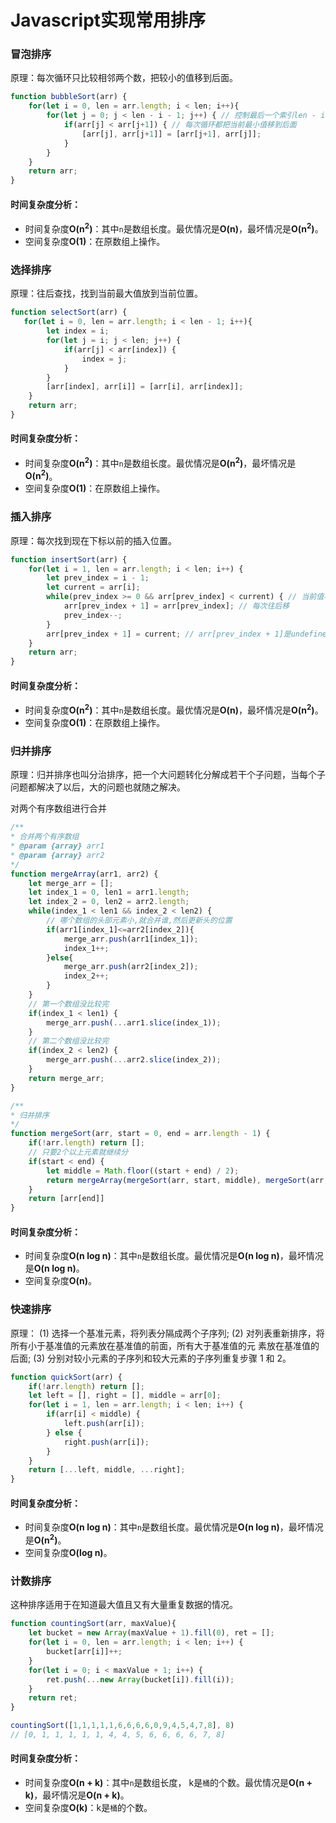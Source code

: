 # Javascript实现常用排序
### 冒泡排序
原理：每次循环只比较相邻两个数，把较小的值移到后面。
````js
function bubbleSort(arr) {
    for(let i = 0, len = arr.length; i < len; i++){
        for(let j = 0; j < len - i - 1; j++) { // 控制最后一个索引len - i - 1
            if(arr[j] < arr[j+1]) { // 每次循环都把当前最小值移到后面
                [arr[j], arr[j+1]] = [arr[j+1], arr[j]];
            }
        }
    }
    return arr;
}
````
#### 时间复杂度分析：
* 时间复杂度**O(n<sup>2</sup>)**：其中`n`是数组长度。最优情况是**O(n)**，最坏情况是**O(n<sup>2</sup>)**。
* 空间复杂度**O(1)**：在原数组上操作。

### 选择排序
原理：往后查找，找到当前最大值放到当前位置。
````js
function selectSort(arr) {
   for(let i = 0, len = arr.length; i < len - 1; i++){
        let index = i;
        for(let j = i; j < len; j++) {
            if(arr[j] < arr[index]) {
                index = j;
            }
        }
        [arr[index], arr[i]] = [arr[i], arr[index]];
    }
    return arr;
}
````
#### 时间复杂度分析：
* 时间复杂度**O(n<sup>2</sup>)**：其中`n`是数组长度。最优情况是**O(n<sup>2</sup>)**，最坏情况是**O(n<sup>2</sup>)**。
* 空间复杂度**O(1)**：在原数组上操作。

### 插入排序
原理：每次找到现在下标以前的插入位置。
````js
function insertSort(arr) {
    for(let i = 1, len = arr.length; i < len; i++) {
        let prev_index = i - 1;
        let current = arr[i];
        while(prev_index >= 0 && arr[prev_index] < current) { // 当前值与前面下标值比较
            arr[prev_index + 1] = arr[prev_index]; // 每次往后移
            prev_index--;
        }
        arr[prev_index + 1] = current; // arr[prev_index + 1]是undefined
    }
    return arr;
}
````
#### 时间复杂度分析：
* 时间复杂度**O(n<sup>2</sup>)**：其中`n`是数组长度。最优情况是**O(n)**，最坏情况是**O(n<sup>2</sup>)**。
* 空间复杂度**O(1)**：在原数组上操作。

### 归并排序
原理：归并排序也叫分治排序，把一个大问题转化分解成若干个子问题，当每个子问题都解决了以后，大的问题也就随之解决。

对两个有序数组进行合并
````js
/**
* 合并两个有序数组
* @param {array} arr1
* @param {array} arr2
*/
function mergeArray(arr1, arr2) {
    let merge_arr = [];
    let index_1 = 0, len1 = arr1.length;
    let index_2 = 0, len2 = arr2.length;
    while(index_1 < len1 && index_2 < len2) {
        // 哪个数组的头部元素小,就合并谁,然后更新头的位置
        if(arr1[index_1]<=arr2[index_2]){
            merge_arr.push(arr1[index_1]);
            index_1++;
        }else{
            merge_arr.push(arr2[index_2]);
            index_2++;
        }
    }
    // 第一个数组没比较完
    if(index_1 < len1) {
        merge_arr.push(...arr1.slice(index_1));
    }
    // 第二个数组没比较完
    if(index_2 < len2) {
        merge_arr.push(...arr2.slice(index_2));
    }
    return merge_arr;
}
````

````js
/**
* 归并排序
*/
function mergeSort(arr, start = 0, end = arr.length - 1) {
    if(!arr.length) return [];
    // 只要2个以上元素就继续分
    if(start < end) {
        let middle = Math.floor((start + end) / 2);
        return mergeArray(mergeSort(arr, start, middle), mergeSort(arr, middle+1, end))
    }
    return [arr[end]]
}
````
#### 时间复杂度分析：
* 时间复杂度**O(n log n)**：其中`n`是数组长度。最优情况是**O(n log n)**，最坏情况是**O(n log n)**。
* 空间复杂度**O(n)**。

### 快速排序
原理：
(1) 选择一个基准元素，将列表分隔成两个子序列;
(2) 对列表重新排序，将所有小于基准值的元素放在基准值的前面，所有大于基准值的元
素放在基准值的后面;
(3) 分别对较小元素的子序列和较大元素的子序列重复步骤 1 和 2。
````js
function quickSort(arr) {
    if(!arr.length) return [];
    let left = [], right = [], middle = arr[0];
    for(let i = 1, len = arr.length; i < len; i++) {
        if(arr[i] < middle) {
            left.push(arr[i]);
        } else {
            right.push(arr[i]);
        }
    }
    return [...left, middle, ...right];
}
````
#### 时间复杂度分析：
* 时间复杂度**O(n log n)**：其中`n`是数组长度。最优情况是**O(n log n)**，最坏情况是**O(n<sup>2</sup>)**。
* 空间复杂度**O(log n)**。

### 计数排序
这种排序适用于在知道最大值且又有大量重复数据的情况。
````js
function countingSort(arr, maxValue){
    let bucket = new Array(maxValue + 1).fill(0), ret = [];
    for(let i = 0, len = arr.length; i < len; i++) {
        bucket[arr[i]]++;
    }
    for(let i = 0; i < maxValue + 1; i++) {
        ret.push(...new Array(bucket[i]).fill(i));
    }
    return ret;
}

countingSort([1,1,1,1,1,6,6,6,6,0,9,4,5,4,7,8], 8)
// [0, 1, 1, 1, 1, 1, 4, 4, 5, 6, 6, 6, 6, 7, 8]
````

#### 时间复杂度分析：
* 时间复杂度**O(n + k)**：其中`n`是数组长度， k是`桶`的个数。最优情况是**O(n + k)**，最坏情况是**O(n + k)**。
* 空间复杂度**O(k)**：k是`桶`的个数。